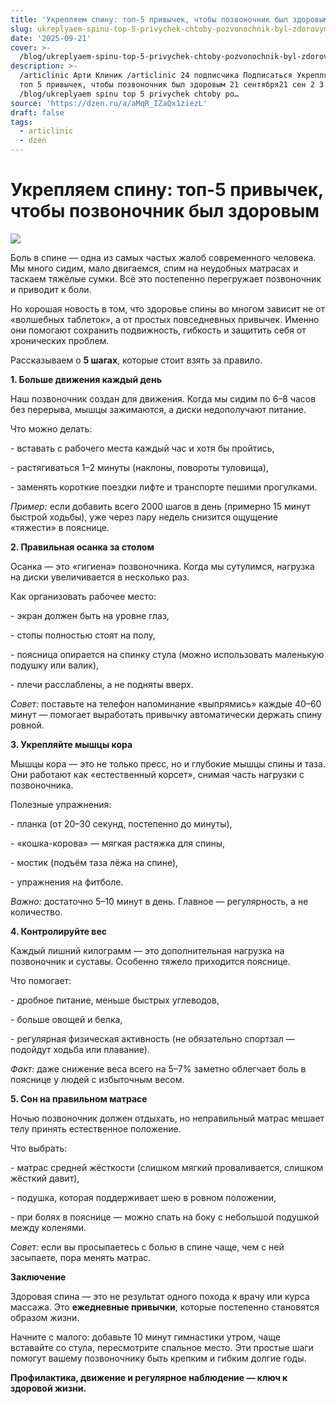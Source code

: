 ```yaml
---
title: 'Укрепляем спину: топ-5 привычек, чтобы позвоночник был здоровым'
slug: ukreplyaem-spinu-top-5-privychek-chtoby-pozvonochnik-byl-zdorovym
date: '2025-09-21'
cover: >-
  /blog/ukreplyaem-spinu-top-5-privychek-chtoby-pozvonochnik-byl-zdorovym/cover.jpg
description: >-
  /articlinic Арти Клиник /articlinic 24 подписчика Подписаться Укрепляем спину:
  топ 5 привычек, чтобы позвоночник был здоровым 21 сентября21 сен 2 3 мин
  /blog/ukreplyaem spinu top 5 privychek chtoby po…
source: 'https://dzen.ru/a/aMqR_IZaQx1ziezL'
draft: false
tags:
  - articlinic
  - dzen
---
```


# Укрепляем спину: топ-5 привычек, чтобы позвоночник был здоровым

![](/blog/ukreplyaem-spinu-top-5-privychek-chtoby-pozvonochnik-byl-zdorovym/img-0.jpg)

Боль в спине — одна из самых частых жалоб современного человека. Мы много сидим, мало двигаемся, спим на неудобных матрасах и таскаем тяжёлые сумки. Всё это постепенно перегружает позвоночник и приводит к боли.

Но хорошая новость в том, что здоровье спины во многом зависит не от «волшебных таблеток», а от простых повседневных привычек. Именно они помогают сохранить подвижность, гибкость и защитить себя от хронических проблем.

Рассказываем о **5 шагах**, которые стоит взять за правило.

**1\. Больше движения каждый день**

Наш позвоночник создан для движения. Когда мы сидим по 6–8 часов без перерыва, мышцы зажимаются, а диски недополучают питание.

Что можно делать:

\- вставать с рабочего места каждый час и хотя бы пройтись,

\- растягиваться 1–2 минуты (наклоны, повороты туловища),

\- заменять короткие поездки лифте и транспорте пешими прогулками.

_Пример:_ если добавить всего 2000 шагов в день (примерно 15 минут быстрой ходьбы), уже через пару недель снизится ощущение «тяжести» в пояснице.

**2\. Правильная осанка за столом**

Осанка — это «гигиена» позвоночника. Когда мы сутулимся, нагрузка на диски увеличивается в несколько раз.

Как организовать рабочее место:

\- экран должен быть на уровне глаз,

\- стопы полностью стоят на полу,

\- поясница опирается на спинку стула (можно использовать маленькую подушку или валик),

\- плечи расслаблены, а не подняты вверх.

_Совет:_ поставьте на телефон напоминание «выпрямись» каждые 40–60 минут — помогает выработать привычку автоматически держать спину ровной.

**3\. Укрепляйте мышцы кора**

Мышцы кора — это не только пресс, но и глубокие мышцы спины и таза. Они работают как «естественный корсет», снимая часть нагрузки с позвоночника.

Полезные упражнения:

\- планка (от 20–30 секунд, постепенно до минуты),

\- «кошка-корова» — мягкая растяжка для спины,

\- мостик (подъём таза лёжа на спине),

\- упражнения на фитболе.

_Важно:_ достаточно 5–10 минут в день. Главное — регулярность, а не количество.

**4\. Контролируйте вес**

Каждый лишний килограмм — это дополнительная нагрузка на позвоночник и суставы. Особенно тяжело приходится пояснице.

Что помогает:

\- дробное питание, меньше быстрых углеводов,

\- больше овощей и белка,

\- регулярная физическая активность (не обязательно спортзал — подойдут ходьба или плавание).

_Факт:_ даже снижение веса всего на 5–7% заметно облегчает боль в пояснице у людей с избыточным весом.

**5\. Сон на правильном матрасе**

Ночью позвоночник должен отдыхать, но неправильный матрас мешает телу принять естественное положение.

Что выбрать:

\- матрас средней жёсткости (слишком мягкий проваливается, слишком жёсткий давит),

\- подушка, которая поддерживает шею в ровном положении,

\- при болях в пояснице — можно спать на боку с небольшой подушкой между коленями.

_Совет:_ если вы просыпаетесь с болью в спине чаще, чем с ней засыпаете, пора менять матрас.

**Заключение**

Здоровая спина — это не результат одного похода к врачу или курса массажа. Это **ежедневные привычки**, которые постепенно становятся образом жизни.

Начните с малого: добавьте 10 минут гимнастики утром, чаще вставайте со стула, пересмотрите спальное место. Эти простые шаги помогут вашему позвоночнику быть крепким и гибким долгие годы.

**Профилактика, движение и регулярное наблюдение — ключ к здоровой жизни.**
